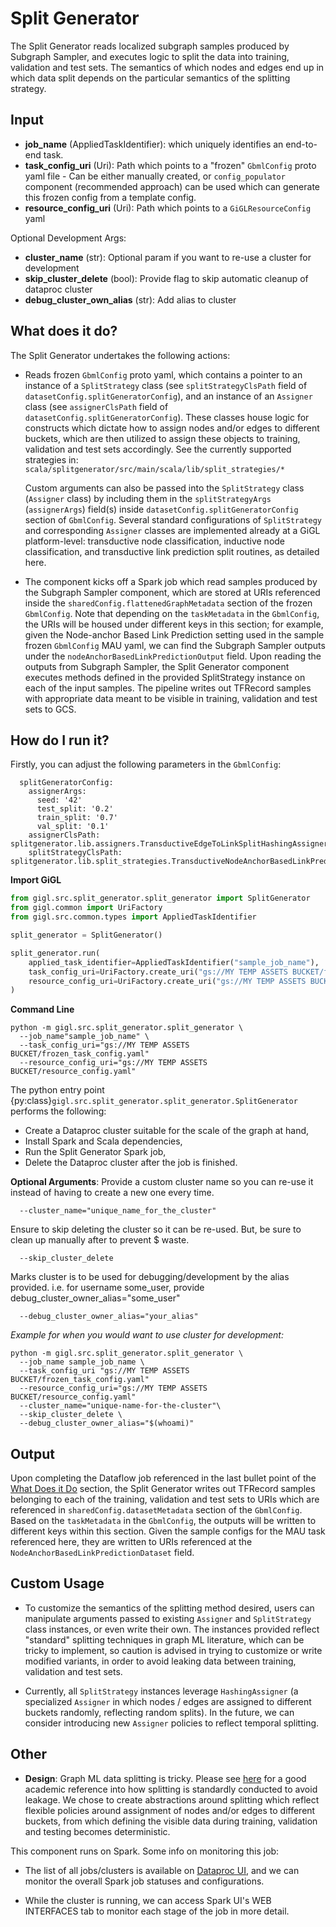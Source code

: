 # Split Generator

The Split Generator reads localized subgraph samples produced by Subgraph Sampler, and executes logic to split the data
into training, validation and test sets. The semantics of which nodes and edges end up in which data split depends on
the particular semantics of the splitting strategy.

## Input

- **job_name** (AppliedTaskIdentifier): which uniquely identifies an end-to-end task.
- **task_config_uri** (Uri): Path which points to a "frozen" `GbmlConfig` proto yaml file - Can be either manually
  created, or `config_populator` component (recommended approach) can be used which can generate this frozen config from
  a template config.
- **resource_config_uri** (Uri): Path which points to a `GiGLResourceConfig` yaml

Optional Development Args:

- **cluster_name** (str): Optional param if you want to re-use a cluster for development
- **skip_cluster_delete** (bool): Provide flag to skip automatic cleanup of dataproc cluster
- **debug_cluster_own_alias** (str): Add alias to cluster

## What does it do?

The Split Generator undertakes the following actions:

- Reads frozen `GbmlConfig` proto yaml, which contains a pointer to an instance of a `SplitStrategy` class (see
  `splitStrategyClsPath` field of `datasetConfig.splitGeneratorConfig`), and an instance of an `Assigner` class (see
  `assignerClsPath` field of `datasetConfig.splitGeneratorConfig`). These classes house logic for constructs which
  dictate how to assign nodes and/or edges to different buckets, which are then utilized to assign these objects to
  training, validation and test sets accordingly. See the currently supported strategies in:
  `scala/splitgenerator/src/main/scala/lib/split_strategies/*`

  Custom arguments can also be passed into the `SplitStrategy` class (`Assigner` class) by including them in the
  `splitStrategyArgs` (`assignerArgs`) field(s) inside `datasetConfig.splitGeneratorConfig` section of `GbmlConfig`.
  Several standard configurations of `SplitStrategy` and corresponding `Assigner` classes are implemented already at a
  GiGL platform-level: transductive node classification, inductive node classification, and transductive link prediction
  split routines, as detailed here.

- The component kicks off a Spark job which read samples produced by the Subgraph Sampler component, which are stored at
  URIs referenced inside the `sharedConfig.flattenedGraphMetadata` section of the frozen `GbmlConfig`. Note that
  depending on the `taskMetadata` in the `GbmlConfig`, the URIs will be housed under different keys in this section; for
  example, given the Node-anchor Based Link Prediction setting used in the sample frozen `GbmlConfig` MAU yaml, we can
  find the Subgraph Sampler outputs under the `nodeAnchorBasedLinkPredictionOutput` field. Upon reading the outputs from
  Subgraph Sampler, the Split Generator component executes methods defined in the provided SplitStrategy instance on
  each of the input samples. The pipeline writes out TFRecord samples with appropriate data meant to be visible in
  training, validation and test sets to GCS.

## How do I run it?

Firstly, you can adjust the following parameters in the `GbmlConfig`:

```
  splitGeneratorConfig:
    assignerArgs:
      seed: '42'
      test_split: '0.2'
      train_split: '0.7'
      val_split: '0.1'
    assignerClsPath: splitgenerator.lib.assigners.TransductiveEdgeToLinkSplitHashingAssigner
    splitStrategyClsPath: splitgenerator.lib.split_strategies.TransductiveNodeAnchorBasedLinkPredictionSplitStrategy
```

**Import GiGL**

```python
from gigl.src.split_generator.split_generator import SplitGenerator
from gigl.common import UriFactory
from gigl.src.common.types import AppliedTaskIdentifier

split_generator = SplitGenerator()

split_generator.run(
    applied_task_identifier=AppliedTaskIdentifier("sample_job_name"),
    task_config_uri=UriFactory.create_uri("gs://MY TEMP ASSETS BUCKET/frozen_task_config.yaml"),
    resource_config_uri=UriFactory.create_uri("gs://MY TEMP ASSETS BUCKET/resource_config.yaml")
)
```

**Command Line**

```
python -m gigl.src.split_generator.split_generator \
  --job_name"sample_job_name" \
  --task_config_uri="gs://MY TEMP ASSETS BUCKET/frozen_task_config.yaml"
  --resource_config_uri="gs://MY TEMP ASSETS BUCKET/resource_config.yaml"
```

The python entry point {py:class}`gigl.src.split_generator.split_generator.SplitGenerator` performs the following:

- Create a Dataproc cluster suitable for the scale of the graph at hand,
- Install Spark and Scala dependencies,
- Run the Split Generator Spark job,
- Delete the Dataproc cluster after the job is finished.

**Optional Arguments**: Provide a custom cluster name so you can re-use it instead of having to create a new one every
time.

```
  --cluster_name="unique_name_for_the_cluster"
```

Ensure to skip deleting the cluster so it can be re-used. But, be sure to clean up manually after to prevent $ waste.

```
  --skip_cluster_delete
```

Marks cluster is to be used for debugging/development by the alias provided. i.e. for username some_user, provide
debug_cluster_owner_alias="some_user"

```
  --debug_cluster_owner_alias="your_alias"
```

*Example for when you would want to use cluster for development:*

```
python -m gigl.src.split_generator.split_generator \
  --job_name sample_job_name \
  --task_config_uri "gs://MY TEMP ASSETS BUCKET/frozen_task_config.yaml"
  --resource_config_uri="gs://MY TEMP ASSETS BUCKET/resource_config.yaml"
  --cluster_name="unique-name-for-the-cluster"\
  --skip_cluster_delete \
  --debug_cluster_owner_alias="$(whoami)"
```

## Output

Upon completing the Dataflow job referenced in the last bullet point of the [What Does it Do](#what-does-it-do) section,
the Split Generator writes out TFRecord samples belonging to each of the training, validation and test sets to URIs
which are referenced in `sharedConfig.datasetMetadata` section of the `GbmlConfig`. Based on the `taskMetadata` in the
`GbmlConfig`, the outputs will be written to different keys within this section. Given the sample configs for the MAU
task referenced here, they are written to URIs referenced at the `NodeAnchorBasedLinkPredictionDataset` field.

## Custom Usage

- To customize the semantics of the splitting method desired, users can manipulate arguments passed to existing
  `Assigner` and `SplitStrategy` class instances, or even write their own. The instances provided reflect "standard"
  splitting techniques in graph ML literature, which can be tricky to implement, so caution is advised in trying to
  customize or write modified variants, in order to avoid leaking data between training, validation and test sets.

- Currently, all `SplitStrategy` instances leverage `HashingAssigner` (a specialized `Assigner` in which nodes / edges
  are assigned to different buckets randomly, reflecting random splits). In the future, we can consider introducing new
  `Assigner` policies to reflect temporal splitting.

## Other

- **Design**: Graph ML data splitting is tricky. Please see
  [here](http://snap.stanford.edu/class/cs224w-2020/slides/09-theory.pdf) for a good academic reference into how
  splitting is standardly conducted to avoid leakage. We chose to create abstractions around splitting which reflect
  flexible policies around assignment of nodes and/or edges to different buckets, from which defining the visible data
  during training, validation and testing becomes deterministic.

This component runs on Spark. Some info on monitoring this job:

- The list of all jobs/clusters is available on [Dataproc UI](https://cloud.google.com/dataproc?hl=en), and we can
  monitor the overall Spark job statuses and configurations.

- While the cluster is running, we can access Spark UI's WEB INTERFACES tab to monitor each stage of the job in more
  detail.
